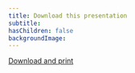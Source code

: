```yaml
---
title: Download this presentation
subtitle: 
hasChildren: false
backgroundImage:
---
```

<a href="/presentations/ufi/webinar-26032020.html?print-pdf&showNotes=true" target="_blank">Download and print</a>
